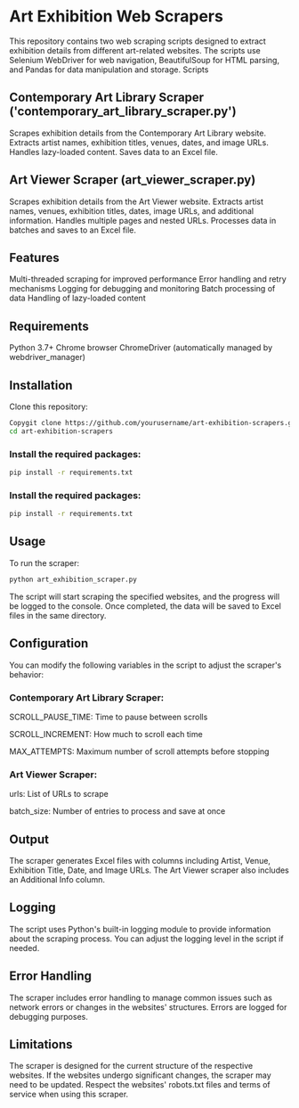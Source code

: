 # Art Exhibition Web Scrapers
This repository contains two web scraping scripts designed to extract exhibition details from different art-related websites. The scripts use Selenium WebDriver for web navigation, BeautifulSoup for HTML parsing, and Pandas for data manipulation and storage.
Scripts

## Contemporary Art Library Scraper ('contemporary_art_library_scraper.py')

Scrapes exhibition details from the Contemporary Art Library website.
Extracts artist names, exhibition titles, venues, dates, and image URLs.
Handles lazy-loaded content.
Saves data to an Excel file.


## Art Viewer Scraper (art_viewer_scraper.py)

Scrapes exhibition details from the Art Viewer website.
Extracts artist names, venues, exhibition titles, dates, image URLs, and additional information.
Handles multiple pages and nested URLs.
Processes data in batches and saves to an Excel file.



## Features

Multi-threaded scraping for improved performance
Error handling and retry mechanisms
Logging for debugging and monitoring
Batch processing of data
Handling of lazy-loaded content

## Requirements

Python 3.7+
Chrome browser
ChromeDriver (automatically managed by webdriver_manager)

## Installation

Clone this repository:
```bash
Copygit clone https://github.com/yourusername/art-exhibition-scrapers.git
cd art-exhibition-scrapers
```

### Install the required packages:
```bash
pip install -r requirements.txt
```
### Install the required packages:

```bash
pip install -r requirements.txt
```

## Usage
To run the scraper:

```bash
python art_exhibition_scraper.py
```
The script will start scraping the specified websites, and the progress will be logged to the console. Once completed, the data will be saved to Excel files in the same directory.

## Configuration
You can modify the following variables in the script to adjust the scraper's behavior:

### Contemporary Art Library Scraper:


SCROLL_PAUSE_TIME: Time to pause between scrolls

SCROLL_INCREMENT: How much to scroll each time

MAX_ATTEMPTS: Maximum number of scroll attempts before stopping

### Art Viewer Scraper:

urls: List of URLs to scrape


batch_size: Number of entries to process and save at once

## Output
The scraper generates Excel files with columns including Artist, Venue, Exhibition Title, Date, and Image URLs. The Art Viewer scraper also includes an Additional Info column.

## Logging
The script uses Python's built-in logging module to provide information about the scraping process. You can adjust the logging level in the script if needed.

## Error Handling
The scraper includes error handling to manage common issues such as network errors or changes in the websites' structures. Errors are logged for debugging purposes.

## Limitations
The scraper is designed for the current structure of the respective websites. If the websites undergo significant changes, the scraper may need to be updated.
Respect the websites' robots.txt files and terms of service when using this scraper.
